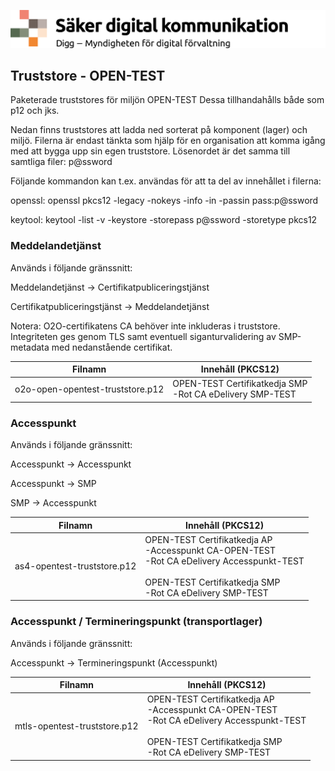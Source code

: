 ![Digg - Säker digital kommunikation](/images/SDK_logo.png)

## Truststore - OPEN-TEST
Paketerade truststores för miljön OPEN-TEST
Dessa tillhandahålls både som p12 och jks.

Nedan finns truststores att ladda ned sorterat på komponent (lager) och miljö. Filerna är endast tänkta som hjälp för en organisation att komma igång med att bygga upp sin egen truststore.
Lösenordet är det samma till samtliga filer: p@ssword

Följande kommandon kan t.ex. användas för att ta del av innehållet i filerna:

openssl:
openssl pkcs12 -legacy -nokeys -info -in <fil> -passin pass:p@ssword

keytool:
keytool -list -v -keystore <fil> -storepass p@ssword -storetype pkcs12

### Meddelandetjänst

Används i följande gränssnitt:

Meddelandetjänst -> Certifikatpubliceringstjänst

Certifikatpubliceringstjänst -> Meddelandetjänst

Notera: O2O-certifikatens CA behöver inte inkluderas i truststore. Integriteten ges genom TLS samt eventuell siganturvalidering av SMP-metadata med nedanstående certifikat.


| Filnamn                         | Innehåll (PKCS12)                                          |
| --------------------------------- | ------------------------------------------------------------- |
| o2o-open-opentest-truststore.p12 | OPEN-TEST Certifikatkedja SMP<br /> -Rot CA eDelivery SMP-TEST |


### Accesspunkt
Används i följande gränssnitt:

Accesspunkt -> Accesspunkt

Accesspunkt -> SMP

SMP -> Accesspunkt

| Filnamn                         | Innehåll (PKCS12)                                          |
| --------------------------------- | ------------------------------------------------------------- |
|as4-opentest-truststore.p12 | OPEN-TEST Certifikatkedja AP<br />-Accesspunkt CA-OPEN-TEST<br />-Rot CA eDelivery Accesspunkt-TEST<br /><br />OPEN-TEST Certifikatkedja SMP<br />-Rot CA eDelivery SMP-TEST |


### Accesspunkt / Termineringspunkt (transportlager)
Används i följande gränssnitt:

Accesspunkt -> Termineringspunkt (Accesspunkt)

| Filnamn                         | Innehåll (PKCS12)                                          |
| --------------------------------- | ------------------------------------------------------------- |
|mtls-opentest-truststore.p12 | OPEN-TEST Certifikatkedja AP<br />-Accesspunkt CA-OPEN-TEST<br />-Rot CA eDelivery Accesspunkt-TEST<br /><br />OPEN-TEST Certifikatkedja SMP<br />-Rot CA eDelivery SMP-TEST |
